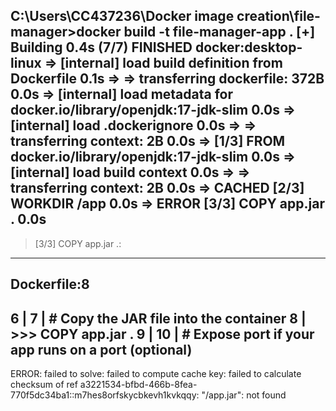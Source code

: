 C:\Users\CC437236\Docker image creation\file-manager>docker build -t file-manager-app .
[+] Building 0.4s (7/7) FINISHED                                                                                                                       docker:desktop-linux
 => [internal] load build definition from Dockerfile                                                                                                                   0.1s
 => => transferring dockerfile: 372B                                                                                                                                   0.0s
 => [internal] load metadata for docker.io/library/openjdk:17-jdk-slim                                                                                                 0.0s
 => [internal] load .dockerignore                                                                                                                                      0.0s
 => => transferring context: 2B                                                                                                                                        0.0s
 => [1/3] FROM docker.io/library/openjdk:17-jdk-slim                                                                                                                   0.0s
 => [internal] load build context                                                                                                                                      0.0s
 => => transferring context: 2B                                                                                                                                        0.0s
 => CACHED [2/3] WORKDIR /app                                                                                                                                          0.0s
 => ERROR [3/3] COPY app.jar .                                                                                                                                         0.0s
------
 > [3/3] COPY app.jar .:
------
Dockerfile:8
--------------------
   6 |
   7 |     # Copy the JAR file into the container
   8 | >>> COPY app.jar .
   9 |
  10 |     # Expose port if your app runs on a port (optional)
--------------------
ERROR: failed to solve: failed to compute cache key: failed to calculate checksum of ref a3221534-bfbd-466b-8fea-770f5dc34ba1::m7hes8orfskycbkevh1kvkqqy: "/app.jar": not found
